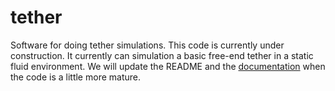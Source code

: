 # tether
Software for doing tether simulations.
This code is currently under construction. It currently can simulation a basic free-end tether in a static fluid environment.
We will update the README and the [documentation](https://rodmetoyer.github.io/tether/tether.html) when the code is a little more mature.
